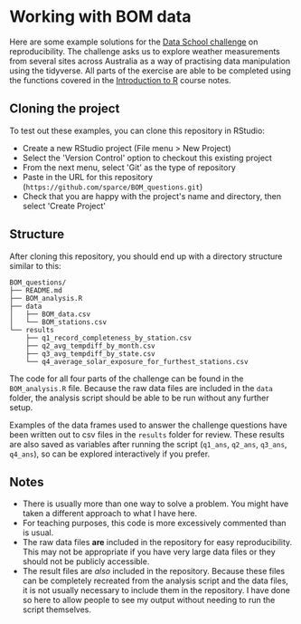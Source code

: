 # Working with BOM data

Here are some example solutions for the 
[Data School challenge](https://csiro-data-school.github.io/r/15-Reproducibility/index.html#challenge-putting-it-all-together) 
on reproducibility. The challenge asks us to explore weather measurements from several sites across
Australia as a way of practising data manipulation using the tidyverse. All parts of the exercise 
are able to be completed using the functions covered in the [Introduction to R](https://csiro-data-school.github.io/r/)
course notes.

## Cloning the project

To test out these examples, you can clone this repository in RStudio:

  * Create a new RStudio project (File menu > New Project)
  * Select the 'Version Control' option to checkout this existing project
  * From the next menu, select 'Git' as the type of repository
  * Paste in the URL for this repository (`https://github.com/sparce/BOM_questions.git`)
  * Check that you are happy with the project's name and directory, then select 'Create Project'
  
## Structure

After cloning this repository, you should end up with a directory structure similar to this:

```
BOM_questions/
├── README.md
├── BOM_analysis.R
├── data
│   ├── BOM_data.csv
│   └── BOM_stations.csv
└── results
    ├── q1_record_completeness_by_station.csv
    ├── q2_avg_tempdiff_by_month.csv
    ├── q3_avg_tempdiff_by_state.csv
    └── q4_average_solar_exposure_for_furthest_stations.csv
```

The code for all four parts of the challenge can be found in the `BOM_analysis.R` file. Because the 
raw data files are included in the `data` folder, the analysis script should be able to be run 
without any further setup.

Examples of the data frames used to answer the challenge questions have been written out to csv files
in the `results` folder for review. These results are also saved as variables after running the script 
(`q1_ans`, `q2_ans`, `q3_ans`, `q4_ans`), so can be explored interactively if you prefer.

## Notes

 * There is usually more than one way to solve a problem. You might have taken a different approach
 to what I have here.
 * For teaching purposes, this code is more excessively commented than is usual.
 * The raw data files **are** included in the repository for easy reproducibility. This may not be 
 appropriate if you have very large data files or they should not be publicly accessible. 
 * The result files are *also* included in the repository. Because these files can be completely 
 recreated from the analysis script and the data files, it is not usually necessary to include them
 in the repository. I have done so here to allow people to see my output without needing to run the 
 script themselves.